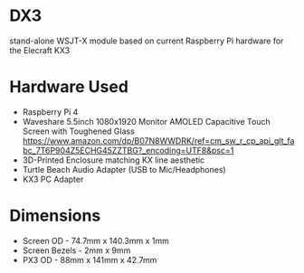 # DX3 #

stand-alone WSJT-X module based on current Raspberry Pi hardware for the Elecraft KX3

# Hardware Used #

* Raspberry Pi 4
* Waveshare 5.5inch 1080x1920 Monitor AMOLED Capacitive Touch Screen with Toughened Glass       https://www.amazon.com/dp/B07N8WWDRK/ref=cm_sw_r_cp_api_glt_fabc_7T6P904Z5ECHG45ZZTBG?_encoding=UTF8&psc=1
* 3D-Printed Enclosure matching KX line aesthetic
* Turtle Beach Audio Adapter (USB to Mic/Headphones)
* KX3 PC Adapter

# Dimensions #

* Screen OD     - 74.7mm x 140.3mm x 1mm
* Screen Bezels - 2mm x 9mm
* PX3 OD - 88mm x 141mm x 42.7mm

